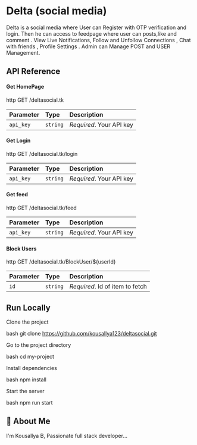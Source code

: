 # Delta (social media)

Delta is a social media where User can Register with OTP verification and login. Then he can access to feedpage where user can posts,like and comment . View Live Notifications, Follow and Unfollow Connections , Chat with friends , Profile Settings . Admin can Manage POST and USER Management.


## API Reference



#### Get HomePage

http
  GET /deltasocial.tk


| Parameter | Type     | Description                |
| :-------- | :------- | :------------------------- |
| `api_key` | `string` | *Required*. Your API key |

#### Get Login

http
  GET /deltasocial.tk/login


| Parameter | Type     | Description                |
| :-------- | :------- | :------------------------- |
| `api_key` | `string` | *Required*. Your API key |


#### Get feed

http
  GET /deltasocial.tk/feed


| Parameter | Type     | Description                |
| :-------- | :------- | :------------------------- |
| `api_key` | `string` | *Required*. Your API key |



#### Block Users

http
  GET /deltasocial.tk/BlockUser/${userId}


| Parameter | Type     | Description                       |
| :-------- | :------- | :-------------------------------- |
| `id`      | `string` | *Required*. Id of item to fetch |



## Run Locally

Clone the project

bash
  git clone https://github.com/kousallya123/deltasocial.git


Go to the project directory

bash
  cd my-project


Install dependencies

bash
  npm install


Start the server

bash
  npm run start



## 🚀 About Me
I'm Kousallya B, Passionate full stack developer...


